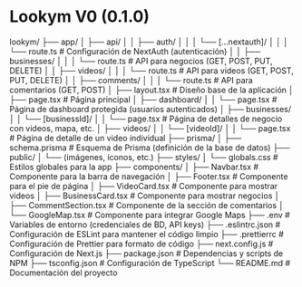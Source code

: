 # Lookym V0 (0.1.0)

lookym/
├── app/
│   ├── api/
│   │   ├── auth/
│   │   │   └── [...nextauth]/
│   │   │       └── route.ts       # Configuración de NextAuth (autenticación)
│   │   ├── businesses/
│   │   │   └── route.ts           # API para negocios (GET, POST, PUT, DELETE)
│   │   ├── videos/
│   │   │   └── route.ts           # API para videos (GET, POST, PUT, DELETE)
│   │   ├── comments/
│   │   │   └── route.ts           # API para comentarios (GET, POST)
│   ├── layout.tsx                 # Diseño base de la aplicación
│   ├── page.tsx                   # Página principal
│   ├── dashboard/
│   │   └── page.tsx               # Página de dashboard protegida (usuarios autenticados)
│   ├── businesses/
│   │   └── [businessId]/
│   │       └── page.tsx           # Página de detalles de negocio con videos, mapa, etc.
│   ├── videos/
│   │   └── [videoId]/
│   │       └── page.tsx           # Página de detalle de un video individual
├── prisma/
│   ├── schema.prisma              # Esquema de Prisma (definición de la base de datos)
├── public/
│   └── (imágenes, íconos, etc.)
├── styles/
│   └── globals.css                # Estilos globales para la app
├── components/
│   ├── Navbar.tsx                 # Componente para la barra de navegación
│   ├── Footer.tsx                 # Componente para el pie de página
│   ├── VideoCard.tsx              # Componente para mostrar videos
│   ├── BusinessCard.tsx           # Componente para mostrar negocios
│   ├── CommentSection.tsx         # Componente de la sección de comentarios
│   └── GoogleMap.tsx              # Componente para integrar Google Maps
├── .env                           # Variables de entorno (credenciales de BD, API keys)
├── .eslintrc.json                 # Configuración de ESLint para mantener el código limpio
├── .prettierrc                    # Configuración de Prettier para formato de código
├── next.config.js                 # Configuración de Next.js
├── package.json                   # Dependencias y scripts de NPM
├── tsconfig.json                  # Configuración de TypeScript
└── README.md                      # Documentación del proyecto
